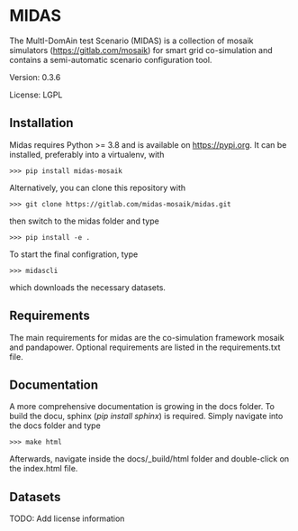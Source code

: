 # MIDAS

The MultI-DomAin test Scenario (MIDAS) is a collection of mosaik simulators
(https://gitlab.com/mosaik) for smart grid co-simulation and contains a 
semi-automatic scenario configuration tool.

Version: 0.3.6

License: LGPL

## Installation

Midas requires Python >= 3.8 and is available on https://pypi.org. It can be
installed, preferably into a virtualenv,  with

    >>> pip install midas-mosaik

Alternatively, you can clone this repository with

    >>> git clone https://gitlab.com/midas-mosaik/midas.git 

then switch to the midas folder and type

    >>> pip install -e .

To start the final configration, type

    >>> midascli

which downloads the necessary datasets.


## Requirements


The main requirements for midas are the co-simulation framework mosaik
and pandapower. Optional requirements are listed in the requirements.txt file.


## Documentation

A more comprehensive documentation is growing in the docs folder. 
To build the docu, sphinx (*pip install sphinx*) is required. Simply navigate
into the docs folder and type 

    >>> make html

Afterwards, navigate inside the docs/_build/html folder and double-click on the 
index.html file.


## Datasets

TODO: Add license information

